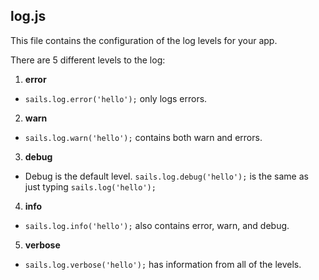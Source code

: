 ## log.js
This file contains the configuration of the log levels for your app.

There are 5 different levels to the log:

1. **error**
  * `sails.log.error('hello');` only logs errors.

2. **warn**
  * `sails.log.warn('hello');` contains both warn and errors.

3. **debug**
  * Debug is the default level. `sails.log.debug('hello');` is the same as just typing `sails.log('hello');`

4. **info**
  * `sails.log.info('hello');` also contains error, warn, and debug.

5. **verbose**
  * `sails.log.verbose('hello');` has information from all of the levels.
